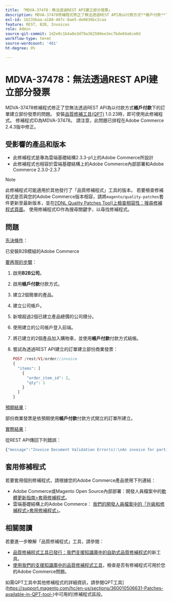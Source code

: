 ```yaml
---
title: 「MDVA-37478：無法透過REST API建立部分發票」
description: MDVA-37478修補程式修正了無法透過REST API為以付款方式**帳戶付款**下單的訂單建立部份發票的問題。 安裝[Quality Patches Tool (QPT)](https://devdocs.magento.com/guides/v2.4/comp-mgr/patching.html#mqp) 1.0.23後，即可使用此修補程式。 修補程式ID為MDVA-37478。 請注意，此問題已排程在Adobe Commerce 2.4.3版中修正。
exl-id: 1b235baa-a188-467c-8ae5-de0836bc2caa
feature: REST, B2B, Invoices
role: Admin
source-git-commit: 1d2e0c1b4a8e3d79a362500ee3ec7bde84a6ce0d
workflow-type: tm+mt
source-wordcount: '461'
ht-degree: 0%

---
```


# MDVA-37478：無法透過REST API建立部分發票

MDVA-37478修補程式修正了您無法透過REST API為以付款方式&#x200B;**帳戶付款**&#x200B;下的訂單建立部份發票的問題。 安裝[品質修補工具(QPT)](https://devdocs.magento.com/guides/v2.4/comp-mgr/patching.html#mqp) 1.0.23時，即可使用此修補程式。 修補程式ID為MDVA-37478。 請注意，此問題已排程在Adobe Commerce 2.4.3版中修正。

## 受影響的產品和版本

* 此修補程式是專為雲端基礎結構2.3.3-p1上的Adobe Commerce所設計
* 此修補程式也相容於雲端基礎結構上的Adobe Commerce內部部署和Adobe Commerce 2.3.0-2.3.7

>[!NOTE]
>
>此修補程式可能適用於其他發行了「品質修補程式」工具的版本。 若要檢查修補程式是否與您的Adobe Commerce版本相容，請將`magento/quality-patches`套件更新至最新版本，並在[[!DNL Quality Patches Tool]上檢查相容性：搜尋修補程式頁面](https://devdocs.magento.com/quality-patches/tool.html#patch-grid)。 使用修補程式ID作為搜尋關鍵字，以尋找修補程式。

## 問題

<u>先決條件</u>：

已安裝B2B模組的Adobe Commerce

<u>要再現的步驟</u>：

1. 啟用&#x200B;**B2B公司**。
1. 啟用&#x200B;**帳戶付款**&#x200B;付款方式。
1. 建立2個簡單的產品。
1. 建立公司帳戶。
1. 新增超過2個已建立產品總價的公司積分。
1. 使用建立的公司帳戶登入前端。
1. 將已建立的2個產品加入購物車，並使用&#x200B;**帳戶付款**&#x200B;付款方式結帳。
1. 嘗試為透過REST API建立的訂單建立部份商業發票：

   ```php
   POST /rest/V1/order//invoice
   {
     "items": [
       {
         "order_item_id": 2,
         "qty": 1
       }
     ]
   }
   ```

<u>預期結果</u>：

部份商業發票是依預期使用&#x200B;**帳戶付款**&#x200B;付款方式開立的訂單所建立。

<u>實際結果</u>：

從REST API傳回下列錯誤：

```php
{"message":"Invoice Document Validation Error(s):\nAn invoice for partial quantities cannot be issued for this order. To continue, change the specified quantity to the full quantity."}
```

## 套用修補程式

若要套用個別修補程式，請根據您的Adobe Commerce產品使用下列連結：

* Adobe Commerce或Magento Open Source內部部署：開發人員檔案中的[軟體更新指南>套用修補程式](https://devdocs.magento.com/guides/v2.4/comp-mgr/patching/mqp.html)。
* 雲端基礎結構上的Adobe Commerce： [我們的開發人員檔案中的「升級和修補程式>套用修補程式」](https://devdocs.magento.com/cloud/project/project-patch.html)。

## 相關閱讀

若要進一步瞭解「品質修補程式」工具，請參閱：

* [品質修補程式工具已發行：我們支援知識庫中的自助式品質修補程式](/help/announcements/adobe-commerce-announcements/magento-quality-patches-released-new-tool-to-self-serve-quality-patches.md)的新工具。
* [使用我們的支援知識庫中的品質修補程式工具](/help/support-tools/patches-available-in-qpt-tool/check-patch-for-magento-issue-with-magento-quality-patches.md)，檢查是否有修補程式可用於您的Adobe Commerce問題。

如需QPT工具中其他修補程式的詳細資訊，請參閱QPT工具](https://support.magento.com/hc/en-us/sections/360010506631-Patches-available-in-QPT-tool-)中可用的[修補程式區段。
